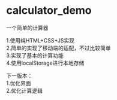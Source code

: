 # calculator_demo
一个简单的计算器

1.使用纯HTML+CSS+JS实现<br>
2.简单的实现了移动端的适配，不过比较简单<br>
3.实现了基本的计算功能<br>
4.使用localStorage进行本地存储<br>

下一版本：<br>
1.优化界面<br>
2.优化计算逻辑<br>
